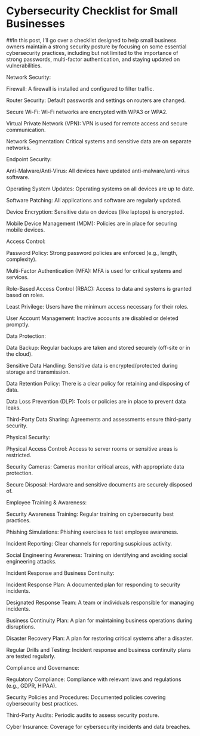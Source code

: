# Cybersecurity Checklist for Small Businesses

##In this post, I’ll go over a checklist designed to help small business owners maintain a strong security posture by focusing on
some essential cybersecurity practices, including but not limited to the importance of strong passwords, multi-factor authentication, and staying updated on vulnerabilities.


Network Security:

Firewall: A firewall is installed and configured to filter traffic.

Router Security: Default passwords and settings on routers are changed.

Secure Wi-Fi: Wi-Fi networks are encrypted with WPA3 or WPA2.

Virtual Private Network (VPN): VPN is used for remote access and secure communication.

Network Segmentation: Critical systems and sensitive data are on separate networks.


Endpoint Security:

Anti-Malware/Anti-Virus: All devices have updated anti-malware/anti-virus software.

Operating System Updates: Operating systems on all devices are up to date.

Software Patching: All applications and software are regularly updated.

Device Encryption: Sensitive data on devices (like laptops) is encrypted.

Mobile Device Management (MDM): Policies are in place for securing mobile devices.


Access Control:

Password Policy: Strong password policies are enforced (e.g., length, complexity).

Multi-Factor Authentication (MFA): MFA is used for critical systems and services.

Role-Based Access Control (RBAC): Access to data and systems is granted based on roles.

Least Privilege: Users have the minimum access necessary for their roles.

User Account Management: Inactive accounts are disabled or deleted promptly.


Data Protection:

Data Backup: Regular backups are taken and stored securely (off-site or in the cloud).

Sensitive Data Handling: Sensitive data is encrypted/protected during storage and transmission.

Data Retention Policy: There is a clear policy for retaining and disposing of data.

Data Loss Prevention (DLP): Tools or policies are in place to prevent data leaks.

Third-Party Data Sharing: Agreements and assessments ensure third-party security.


Physical Security:

Physical Access Control: Access to server rooms or sensitive areas is restricted.

Security Cameras: Cameras monitor critical areas, with appropriate data protection.

Secure Disposal: Hardware and sensitive documents are securely disposed of.


Employee Training & Awareness:

Security Awareness Training: Regular training on cybersecurity best practices.

Phishing Simulations: Phishing exercises to test employee awareness.

Incident Reporting: Clear channels for reporting suspicious activity.

Social Engineering Awareness: Training on identifying and avoiding social engineering attacks.


Incident Response and Business Continuity:

Incident Response Plan: A documented plan for responding to security incidents.

Designated Response Team: A team or individuals responsible for managing incidents.

Business Continuity Plan: A plan for maintaining business operations during disruptions.

Disaster Recovery Plan: A plan for restoring critical systems after a disaster.

Regular Drills and Testing: Incident response and business continuity plans are tested regularly.


Compliance and Governance:

Regulatory Compliance: Compliance with relevant laws and regulations (e.g., GDPR, HIPAA).

Security Policies and Procedures: Documented policies covering cybersecurity best practices.

Third-Party Audits: Periodic audits to assess security posture.

Cyber Insurance: Coverage for cybersecurity incidents and data breaches.
